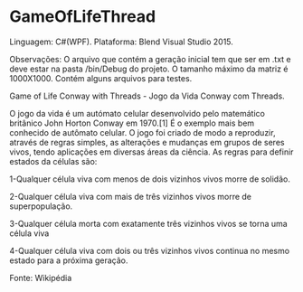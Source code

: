 # GameOfLifeThread
Linguagem: C#(WPF).
Plataforma: Blend Visual Studio 2015.

Observações: O arquivo que contém a geração inicial tem que ser em .txt e deve estar na pasta /bin/Debug do projeto. O tamanho máximo da matriz é 1000X1000. Contém alguns arquivos para testes.

Game of Life Conway with Threads - Jogo da Vida Conway com Threads.

O jogo da vida é um autómato celular desenvolvido pelo matemático britânico John Horton Conway em 1970.[1] É o exemplo mais bem conhecido de autômato celular.
O jogo foi criado de modo a reproduzir, através de regras simples, as alterações e mudanças em grupos de seres vivos, tendo aplicações em diversas áreas da ciência.
As regras para definir estados da células são:

1-Qualquer célula viva com menos de dois vizinhos vivos morre de solidão.

2-Qualquer célula viva com mais de três vizinhos vivos morre de superpopulação.

3-Qualquer célula morta com exatamente três vizinhos vivos se torna uma célula viva

4-Qualquer célula viva com dois ou três vizinhos vivos continua no mesmo estado para a próxima geração.

Fonte: Wikipédia
